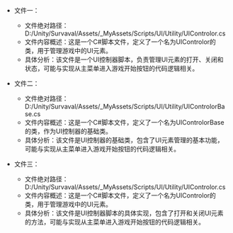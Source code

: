 * 文件一：
    * 文件绝对路径：D:/Unity/Survaval/Assets/_MyAssets/Scripts/UI/Utility/UIControlor.cs
    * 文件内容概述：这是一个C#脚本文件，定义了一个名为UIControlor的类，用于管理游戏中的UI元素。
    * 具体分析：该文件是一个UI控制器脚本，负责管理UI元素的打开、关闭和状态，可能与实现从主菜单进入游戏开始按钮的代码逻辑相关。

* 文件二：
    * 文件绝对路径：D:/Unity/Survaval/Assets/_MyAssets/Scripts/UI/Utility/UIControlorBase.cs
    * 文件内容概述：这是一个C#脚本文件，定义了一个名为UIControlorBase的类，作为UI控制器的基础类。
    * 具体分析：该文件是UI控制器的基础类，包含了UI元素管理的基本功能，可能与实现从主菜单进入游戏开始按钮的代码逻辑相关。

* 文件三：
    * 文件绝对路径：D:/Unity/Survaval/Assets/_MyAssets/Scripts/UI/Utility/UIControlor.cs
    * 文件内容概述：这是一个C#脚本文件，定义了一个名为UIControlor的类，用于管理游戏中的UI元素。
    * 具体分析：该文件是UI控制器脚本的具体实现，包含了打开和关闭UI元素的方法，可能与实现从主菜单进入游戏开始按钮的代码逻辑相关。